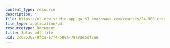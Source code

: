```yaml
---
content_type: resource
description: ''
file: https://ol-ocw-studio-app-qa.s3.amazonaws.com/courses/24-908-creole-language-and-caribbean-identities-spring-2017/2c0753628fcae7f4588a79a8de5df7ae_m6PnN-aEYbc.pdf
file_type: application/pdf
resourcetype: Document
title: 3play pdf file
uid: 2c075362-8fca-e7f4-588a-79a8de5df7ae
---
```

